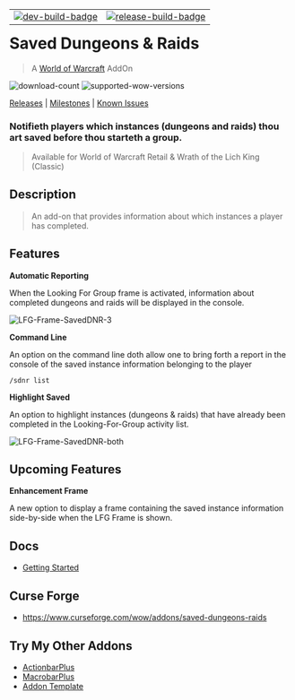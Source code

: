 
<table border="0" align="right" style="float:right">
    <tr>
      <td style="vertical-align: middle">
        <a href="https://github.com/kapresoft/wow-saved-dungeons-and-raids/actions/workflows/dev-build.yml"
           ><img src="https://github.com/kapresoft/wow-saved-dungeons-and-raids/actions/workflows/dev-build.yml/badge.svg" alt="dev-build-badge"/></a>
      </td>
      <td style="vertical-align: middle">
        <a href="https://github.com/kapresoft/wow-saved-dungeons-and-raids/actions/workflows/release-build.yml"
           ><img src="https://github.com/kapresoft/wow-saved-dungeons-and-raids/actions/workflows/release-build.yml/badge.svg" alt="release-build-badge"/></a>
      </td></tr>
</table>

# Saved Dungeons & Raids
> A [World of Warcraft](https://worldofwarcraft.com/) AddOn

[//]: # (See: https://cf.way2muchnoise.eu/)

![download-count](https://cf.way2muchnoise.eu/full_729609_downloads.svg?badge_style=for_the_badge) ![supported-wow-versions](https://cf.way2muchnoise.eu/versions/World%20of%20Warcraft%20Versions_729609_all.svg?badge_style=for_the_badge)

[Releases](https://github.com/kapresoft/wow-saved-dungeons-and-raids/releases) | [Milestones](https://github.com/kapresoft/wow-saved-dungeons-and-raids/milestones) | [Known Issues](https://github.com/kapresoft/wow-saved-dungeons-and-raids/issues)

### Notifieth players which instances (dungeons and raids) thou art saved before thou starteth a group. 

> Available for World of Warcraft Retail & Wrath of the Lich King (Classic)
## Description
> An add-on that provides information about which instances a player has completed.

## Features

**Automatic Reporting**

When the Looking For Group frame is activated, information about completed dungeons and raids will be displayed in the console.

![LFG-Frame-SavedDNR-3](https://user-images.githubusercontent.com/1599306/209703511-274dbed0-9b3f-48e7-82e0-3af345c873c8.png)

**Command Line**

An option on the command line doth allow one to bring forth a report in the console of the saved instance information belonging to the player  
```shell
/sdnr list
```
**Highlight Saved**

An option to highlight instances (dungeons & raids) that have already been completed in the Looking-For-Group activity list.

![LFG-Frame-SavedDNR-both](https://user-images.githubusercontent.com/1599306/210127493-0b727802-4dbb-4b15-bac2-2efd5c05bfe1.png)

## Upcoming Features

**Enhancement Frame**

A new option to display a frame containing the saved instance information side-by-side when the LFG Frame is shown.

## Docs
- [Getting Started](https://github.com/kapresoft/wow-saved-dungeons-and-raids/wiki)

## Curse Forge
- https://www.curseforge.com/wow/addons/saved-dungeons-raids

## Try My Other Addons
- [ActionbarPlus](https://www.curseforge.com/wow/addons/actionbarplus)
- [MacrobarPlus](https://www.curseforge.com/wow/addons/macrobarplus)
- [Addon Template](https://www.curseforge.com/wow/addons/addon-template)

